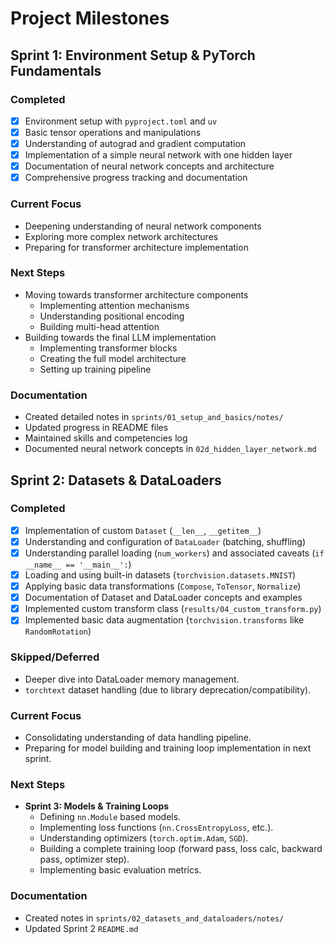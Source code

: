 # Project Milestones

## Sprint 1: Environment Setup & PyTorch Fundamentals

### Completed

- [x] Environment setup with `pyproject.toml` and `uv`
- [x] Basic tensor operations and manipulations
- [x] Understanding of autograd and gradient computation
- [x] Implementation of a simple neural network with one hidden layer
- [x] Documentation of neural network concepts and architecture
- [x] Comprehensive progress tracking and documentation

### Current Focus

- Deepening understanding of neural network components
- Exploring more complex network architectures
- Preparing for transformer architecture implementation

### Next Steps

- Moving towards transformer architecture components
  - Implementing attention mechanisms
  - Understanding positional encoding
  - Building multi-head attention
- Building towards the final LLM implementation
  - Implementing transformer blocks
  - Creating the full model architecture
  - Setting up training pipeline

### Documentation

- Created detailed notes in `sprints/01_setup_and_basics/notes/`
- Updated progress in README files
- Maintained skills and competencies log
- Documented neural network concepts in `02d_hidden_layer_network.md`

## Sprint 2: Datasets & DataLoaders

### Completed

- [x] Implementation of custom `Dataset` (`__len__`, `__getitem__`)
- [x] Understanding and configuration of `DataLoader` (batching, shuffling)
- [x] Understanding parallel loading (`num_workers`) and associated caveats (`if __name__ == '__main__':`)
- [x] Loading and using built-in datasets (`torchvision.datasets.MNIST`)
- [x] Applying basic data transformations (`Compose`, `ToTensor`, `Normalize`)
- [x] Documentation of Dataset and DataLoader concepts and examples
- [x] Implemented custom transform class (`results/04_custom_transform.py`)
- [x] Implemented basic data augmentation (`torchvision.transforms` like `RandomRotation`)

### Skipped/Deferred

- Deeper dive into DataLoader memory management.
- `torchtext` dataset handling (due to library deprecation/compatibility).

### Current Focus

- Consolidating understanding of data handling pipeline.
- Preparing for model building and training loop implementation in next sprint.

### Next Steps

- **Sprint 3: Models & Training Loops**
  - Defining `nn.Module` based models.
  - Implementing loss functions (`nn.CrossEntropyLoss`, etc.).
  - Understanding optimizers (`torch.optim.Adam`, `SGD`).
  - Building a complete training loop (forward pass, loss calc, backward pass, optimizer step).
  - Implementing basic evaluation metrics.

### Documentation

- Created notes in `sprints/02_datasets_and_dataloaders/notes/`
- Updated Sprint 2 `README.md`
